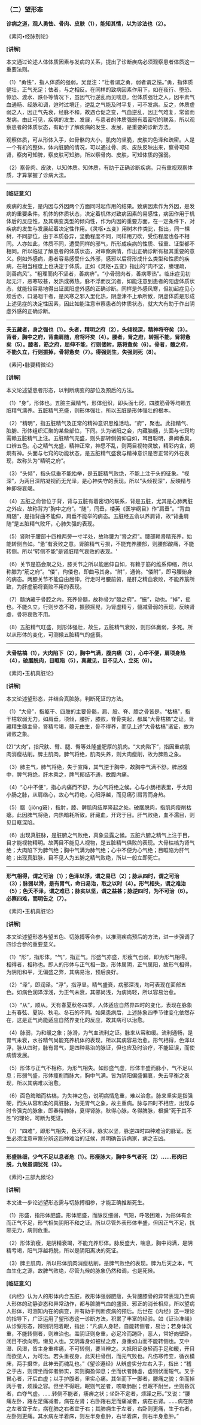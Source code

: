 ### （二）望形态

**诊病之道，观人勇怯、骨肉、皮肤（1），能知其情，以为诊法也（2）。**

《素问•经脉别论》

**[讲解]**

本文通过论述人体体质因素与发病的关系，提出了诊断疾病必须观察患者体质这一重要法则。

（1）“勇怯”，指人体质的强弱。吴崑注：“壮者谓之勇，弱者谓之怯。”勇，指体质健壮，正气充足；怯者，与之相反。在同样的致病因素作用下，如在夜行、堕恐、惊恐、渡水、跌仆等情况下，虽因气行逆乱而见喘息。但体质强壮之人，因平素气血通畅、经脉和调，迨时过境迁，逆乱之气能及时平复，可不发病。反之，体质虚弱之人，因正气先衰，经脉不和，故遇仓促之变，气血逆乱，因正气难复，常留而发病。由此可见，疾病的发生、发展，与患者的体质强弱有着密切的联系，所以观察患者的体质状态，有助于了解疾病的发生、发展，是重要的诊断方法。

观察体质，可从形体入手，如骨骼的大小，肌肉的坚脆，皮肤的色泽和疏密。人是一个有机的整体，体内脏腑的情况，可以通过骨、肉、皮肤反映出来，察骨可知肾，察肉可知脾，察皮肤可知肺，所以察骨肉、皮肤，可知体质的强弱。

（2）察骨肉、皮肤，以知体质。知体质，有助于正确诊断疾病。只有重视观察体质，才算掌握了诊病大法。

* * *

**[临证意义]**

疾病的发生，是内因与外因两个方面同时起作用的结果。致病因素作为外因，是发病的重要条件。机体的体质状态，决定着机体对致病因素的易感性，病因作用于机体后的反应性，及其病变类型的倾向性，作为内因的重要方面，在一定条件下，对疾病的发生与发展起着决定性作用。《灵枢•五变》用树木作类比，指出，同一棵树，不同部位，由于本质各异，坚脆程度不同，同样用刀砍，受伤程度也各不相同。人亦如此，体质不同，遭受同样的邪气，所形成疾病的性质、轻重、证型都不相同。所以临证了解患者的体质状态，对审察病情，作出正确诊断有极其重要的意义。例如外感病，患者容易感受什么外邪，感邪以后将形成什么类型和性质的疾病，在相当程度上也决定于体质。正如《灵枢•五变》指出的“肉不坚，腠理疏，则善病风”。“粗理而肉不坚者，善病痹”。“小骨弱肉者，善病寒热”。临床症见初起无汗，恶寒较甚，发热或微热，脉不浮而反沉者，如能注意到患者的阳虚体质状态，就能较容易地得出证属阳虚外感的正确诊断。同样是外感风寒，但初起症见心烦舌赤，口渴咽干者，是风寒之邪入里化热，阴虚津不上承所致，阴虚体质是形成上述见症的决定性因素，因此如能注意审察患者的体质状态，就大大有助于作出阴虚外感的正确诊断。

* * *

**夫五藏者，身之强也（1）。头者，精明之府（2），头倾视深，精神将夺矣（3）。背者，胸中之府，背曲肩随，府将坏矣（4）。腰者，肾之府，转摇不能，肾将惫矣（5）。膝者，筋之府，屈伸不能，行则偻附，筋将惫矣（6）。骨者，髓之府，不能久立，行则振掉，骨将惫矣（7）。得强则生，失强则死（8）。**

《素问•脉要精微论》

**[讲解]**

本文论述望患者形态，以判断病变的部位及预后的方法。

（1）“身”，形体也。五脏主藏精气，形体组织，即头面七窍，四肢筋骨等均赖五脏精气濡养。五脏精气充盛，则形体强壮，所以五脏是形体强壮的根本。

（2）“精明”，指五脏精气及正常的精神意识思维活动。“府”，聚也。此指精气、脏腑、形体组织汇聚的某些部位，下同。头为诸阳之会，内藏脑髓，头面与七窍均需赖五脏精气上注。五脏精气充盛，则头部转侧俯仰自如，耳目聪明，鼻闻香臭，口辨五色。心之精气充盛，精神正常，神思不乱，则两目视物灵敏，精彩内含，炯炯有神。头面与七窍的功能状态，是五脏精气盛衰与精神意识是否正常的外在表现，故称头为“精明之府”。

（3）“头倾”，指头低垂不能抬举，是五脏精气败绝，不能上注于头的征象。“视深”，为两目深陷凝视而无光泽，是心神失守的表现。所以“头倾视深”，反映精与神即将衰竭。

（4）五脏之俞皆位于背，背与五脏有着密切的联系，背是五脏，尤其是心肺两脏之外应，故称背为“胸中之府”。“随”，同垂，楼英《医学纲目》作“肩垂”。“背曲肩随”，是指背曲不能伸，肩垂不能举的病态。五脏经五俞以养肩背，故“背曲肩随”是五脏精气败坏，心肺失强的表现。

（5）肾附于腰部十四椎两旁一寸半处，故称腰为“肾之府”。腰部赖肾精充养，始能转侧自如。“惫”有衰败之意。肾脏精气亏损，不能充养腰部，则腰部酸痛，不能转侧。所以“转侧不能”是肾脏精气衰败的表现。'

（6）关节是筋会聚之处，膝关节之所以能屈伸自如，有赖于筋的维系伸缩，所以称膝为“筋之府”。“偻”，佝偻也，即曲弓其身。“附”，通俯。“偻附”，即弓腰俯身的病态。两膝关节不能自由屈伸，行走时弓腰前俯，是肝之精血衰败，不能养筋所致，为肝虚筋将衰败不用的表现。

（7）髓纳藏于骨腔之内，充养骨髓，故称骨为“髓之府”。“振”，动也。“掉”，摇也。不能久立，行则步态不稳，振颤摇晃，为肾虚精亏，髓减骨弱的表现，反映肾虚，骨将衰败不用。

（8）五脏精气旺盛，则形体强壮，故生，五脏精气衰败，则形体羸弱，多死。所以从形体的变化，可测候五脏精气的盛衰。

* * *

**大骨枯槁（1），大肉陷下（2），胸中气满，腹内痛（3），心中不便，肩项身热（4），破䐃脱肉，目眶陷（5），真藏见，目不见人，立死（6）。**

《素问•玉机真脏论》

**[讲解]**

本文论述望形态，并结合真脏脉，判断死证的方法。

（1）“大骨”，指躯干、四肢的主要骨骼，肩、股、脊、膝之骨皆是。“枯槁”，指干枯软弱无力。如肩垂，项倾，腰折，膝败，脊骨突起，都属“大骨枯槁”之证。肾藏精生髓主骨，肾精亏竭，髓无由生，骨不得养，而见上述“大骨枯槁”诸证，故为肾败之象。

(2)“大肉”，指尺肤、臂、腿、臀等处隆盛肥厚的肌肉。“大肉陷下”，指因重病肌肉消瘦枯削。脾主肌肉，脾气将绝，肌肉失养，则大肉瘦削，故为脾败之象。

（3）肺主气，肺气将绝，失于宣降，其气逆于胸中，故胸中气满不舒。脾居腹中，脾气将绝，肝木乘之，脾气郁结不通，故腹内痛。

（4）“心中不便”，指心内痛而不舒，为心气将绝之候。心与小肠相表里，手太阳小肠之脉，从肩络心，故心气将绝，心阳浮越，而见痛引肩背而身热。

（5）䐃（jiǒng窘），指肘，膝、髀肌肉结厚隆起之处。破䐃脱肉，指肌肉瘦削枯瘪。此因脾气将绝，内热暗耗所致。肝藏血，开窍于目。肝气败绝，血不濡目，则见目眶深陷。

（6）出现真脏脉，是脏腑之气败绝，真象显露之候。五脏六腑之精气上注于目，目才能视物精明。故两目不能见人视物，是五脏精气俱败的表现。大骨枯槁为肾气绝；大肉陷下为脾气绝；胸中气满为肺气绝；心中不便为心气绝；目眶陷为肝气绝；出现真脏脉，目不见人为五腑之精气败绝，所以一般立即死亡。

* * *

**形气相得，谓之可治（1）；色泽以浮，谓之易已（2）；脉从四时，谓之可治（3）；脉弱以滑，是有胃气，命曰易治，取之以时（4）。形气相失，谓之难治（5）；色夭不泽，谓之难已；脉实以坚，谓之益甚；脉逆四时，为不可治（6）。必察四难，而明告之（7）。**

《素问•玉机真脏论》

**[讲解]**

本文论述望形态与望五色、切脉搏等合参，以推测疾病预后的方法，进一步强调了四诊合参的重要意义。

（1）“形”，指形体。“气”，指正气。形盛气亦盛，形瘦气也弱，即为形气相得。相得者，相称也。即人的形体与正气相一致，形体属阴，正气属阳，故形气相得，为阴阳和平，无偏盛之弊，其病易治，预后良好。

（2）“泽”，即润泽。“浮”，指浮显。精气盛衰，病邪深浅，均可表现在面部五色。如病色润泽浮浅，为正气未衰，其邪尚浅，为病尚轻，所以容易治愈。

（3）“从”，顺从。天有春夏秋冬四季，人体适应自然界四时的变化，表现在脉象上有春弦、夏钩、秋毛、冬石的不同。如果患病后，上述脉象四季节律变化依然存在，这是正气尚能适应自然界变化的反应，故其病可以治愈。

（4）脉弱，为和缓之象；脉滑，为气血流利之证。脉来从容和缓。流利通畅，是胃气未衰，水谷精气尚能充养机体的表现，所以其病容易治愈。形气相得，色泽以浮，脉从四时，脉有胃气，是四种易治的脉证，但也应及时治疗，不能延误，而使病情发展。

（5）形体与正气不相称，为形气相失。如形盛气虚，形体丰盛而脉小，气不足以息；形弱气盛，形体瘦削而脉大，胸中气满。皆为阴阳偏盛偏衰，失去平衡之表现，所以其病难以治愈。

（6）面色晦暗而枯槁，为失神之色，说明病情危重，难以治愈。脉来坚实是指强硬，而失从容和柔的真脏脉，为无胃气之象，故主重病。脉与四时不相应，出现与时令强克的脉象，即春得肺脉，夏得肾脉，秋得心脉，冬得脾脉，根据“死于其不胜”的理论，可断为死证。

（7）“四难”，即形气相失，色夭不泽，脉实以坚，脉逆四时四种难治的脉证。医生必须注意审察分辨这四种难治的证候，并明确告诉病家，病之吉凶。

* * *

**形盛脉细，少气不足以息者危（1）。形瘦脉大，胸中多气者死（2）……形肉已脱，九候虽调犹死（3）。**

《素问•三部九候论》

**[讲解]**

本文进一步论述望形态需与切脉搏相参，才能正确推断死生。

（1）形盛，指形体肥盛。形体肥盛，而脉反细弱，气短，呼吸困难，为形体有余而正气不足，形气相失阴阳不和之证。所以尽管外表形体丰盛，但因正气不足，抗邪无力，病则危重。

（2）形体消瘦，是阴精衰竭，不能充养形体。脉反盛大，喘息，胸中闷满，是阴精亏竭，阳气浮越将脱，所以是阴阳离决的死证。

（3）脾主肌肉，所以形体肌肉消瘦枯削，是脾气败绝的表现。脾为后天之本，气血生化之源，故脾气败绝，尽管九候的脉象仍然和调，也是死候。

**[临证意义]**

《内经》认为人的形体内合五脏，故形体强弱肥瘦，头背腰膝骨的异常表现乃至病人形体的动静姿态和异常动作，都与脏腑气血的盛衰、邪正的消长相应，所以望病人形体，可测知内在的病变，并有助于判断疾病的预后。后世在《内经》这一理论的指导下，广泛运用了望形态这一诊断方法，积累了丰富的经验。如《证治准绳》从诊察形态，辨别阴阳着眼，指出：“凡病人身轻，自能转侧者，易治；若身体沉重，不能转侧者，则难治也。盖阴证则身重，必足冷而踡卧，恶人，常好向壁卧，闭目不欲向明，懒见人也。又阴毒身如被杖之疼，身重如山而不能转侧也。又中湿、风湿，皆主身重疼痛，不可转侧，要当辨之。大抵阳证身轻而手足和暖，开目而欲见人，为可治。若头重视身，此天柱骨倒，而元气败也。凡伤寒传变，循衣模床，两手摄空，此神去而魂乱也。”《望诊遵经》从辨虚实分左右入手，指出：“稽之于古，则谓坐而仰者肺实，实则胸盈仰息；坐而伏者肺虚，虚则伏而短气。叉手冒心者，汗后血虚；以手护腹者，里实心痛。其坐而下一脚者，腰痛之貌；坐而掉两手者，烦躁之容。但坐不得眠，眠则气逆者，咳嗽肺胀；但眠不耐坐，坐则昏沉者，血夺气虚。……转侧不能者，痿痹之状；坐卧不定者，烦躁之形。”又说：“腰痛左卧，踡左足痛减者，病在左肾；右卧踡右足而痛减者，病在右肾。……病在肺之左者宜于左，病在肺之右者宜于右；其肺痈生于左者，右卧则更痛，生于右者，左卧则更痛。其水病左半着床，则左半身愈肿，右半着床，则右半身愈肿。”
